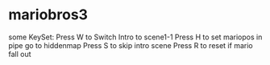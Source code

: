 # mariobros3

some KeySet:
Press W to Switch Intro to scene1-1
Press H to set mariopos in pipe go to hiddenmap
Press S to skip intro scene
Press R to reset if mario fall out
